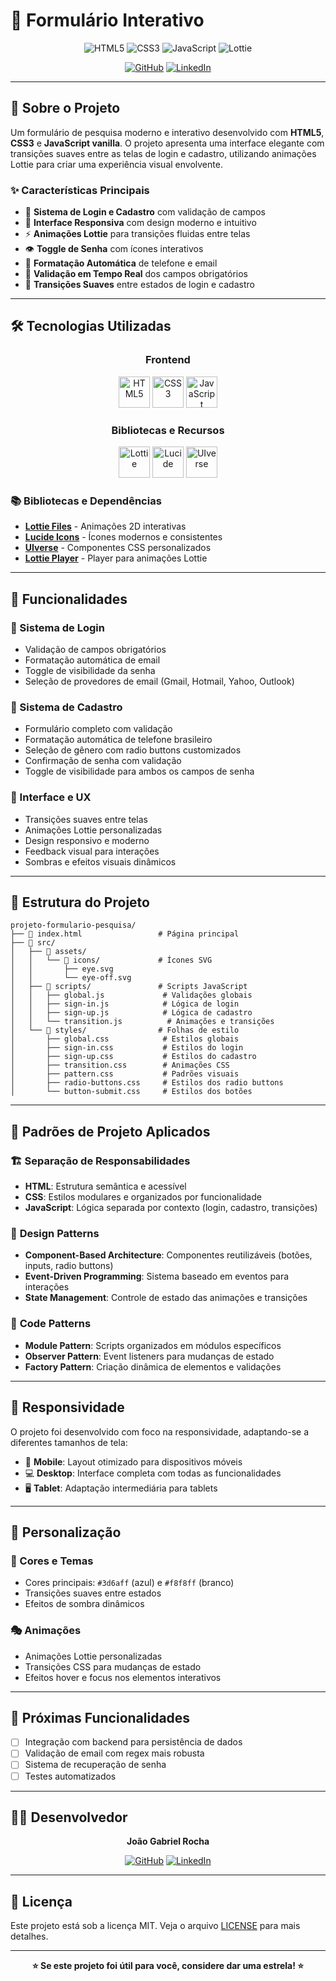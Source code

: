 # 📝 Formulário Interativo

<div align="center">

![HTML5](https://img.shields.io/badge/HTML5-E34F26?style=for-the-badge&logo=html5&logoColor=white)
![CSS3](https://img.shields.io/badge/CSS3-1572B6?style=for-the-badge&logo=css3&logoColor=white)
![JavaScript](https://img.shields.io/badge/JavaScript-F7DF1E?style=for-the-badge&logo=javascript&logoColor=black)
![Lottie](https://img.shields.io/badge/Lottie-00D4AA?style=for-the-badge&logo=lottie&logoColor=white)

[![GitHub](https://img.shields.io/badge/GitHub-100000?style=for-the-badge&logo=github&logoColor=white)](https://github.com/joaogabrieldev)
[![LinkedIn](https://img.shields.io/badge/LinkedIn-0077B5?style=for-the-badge&logo=linkedin&logoColor=white)](https://linkedin.com/in/joaogabrielrocha)

</div>

---

## 🎯 Sobre o Projeto

Um formulário de pesquisa moderno e interativo desenvolvido com **HTML5**, **CSS3** e **JavaScript vanilla**. O projeto apresenta uma interface elegante com transições suaves entre as telas de login e cadastro, utilizando animações Lottie para criar uma experiência visual envolvente.

### ✨ Características Principais

- 🔐 **Sistema de Login e Cadastro** com validação de campos
- 🎨 **Interface Responsiva** com design moderno e intuitivo
- ⚡ **Animações Lottie** para transições fluidas entre telas
- 👁️ **Toggle de Senha** com ícones interativos
- 📱 **Formatação Automática** de telefone e email
- 🎯 **Validação em Tempo Real** dos campos obrigatórios
- 🌈 **Transições Suaves** entre estados de login e cadastro

---

## 🛠️ Tecnologias Utilizadas

<div align="center">

### Frontend
<img src="https://cdn.jsdelivr.net/gh/devicons/devicon/icons/html5/html5-original.svg" width="50" height="50" alt="HTML5"/>
<img src="https://cdn.jsdelivr.net/gh/devicons/devicon/icons/css3/css3-original.svg" width="50" height="50" alt="CSS3"/>
<img src="https://cdn.jsdelivr.net/gh/devicons/devicon/icons/javascript/javascript-original.svg" width="50" height="50" alt="JavaScript"/>

### Bibliotecas e Recursos
<img src="https://cdn.simpleicons.org/lottiefiles/00D4AA" width="50" height="50" alt="Lottie"/>
<img src="https://cdn.simpleicons.org/lucide/000000" width="50" height="50" alt="Lucide"/>
<img src="https://cdn.simpleicons.org/uiverse/00C4CC" width="50" height="50" alt="UIverse"/>

</div>

### 📚 Bibliotecas e Dependências

- **[Lottie Files](https://lottiefiles.com/)** - Animações 2D interativas
- **[Lucide Icons](https://lucide.dev/)** - Ícones modernos e consistentes
- **[UIverse](https://uiverse.io/)** - Componentes CSS personalizados
- **[Lottie Player](https://unpkg.com/@lottiefiles/lottie-player)** - Player para animações Lottie

---

## 🚀 Funcionalidades

### 🔑 Sistema de Login
- Validação de campos obrigatórios
- Formatação automática de email
- Toggle de visibilidade da senha
- Seleção de provedores de email (Gmail, Hotmail, Yahoo, Outlook)

### 📝 Sistema de Cadastro
- Formulário completo com validação
- Formatação automática de telefone brasileiro
- Seleção de gênero com radio buttons customizados
- Confirmação de senha com validação
- Toggle de visibilidade para ambos os campos de senha

### 🎨 Interface e UX
- Transições suaves entre telas
- Animações Lottie personalizadas
- Design responsivo e moderno
- Feedback visual para interações
- Sombras e efeitos visuais dinâmicos

---

## 📁 Estrutura do Projeto

```
projeto-formulario-pesquisa/
├── 📄 index.html                 # Página principal
├── 📁 src/
│   ├── 📁 assets/
│   │   └── 📁 icons/             # Ícones SVG
│   │       ├── eye.svg
│   │       └── eye-off.svg
│   ├── 📁 scripts/               # Scripts JavaScript
│   │   ├── global.js             # Validações globais
│   │   ├── sign-in.js            # Lógica de login
│   │   ├── sign-up.js            # Lógica de cadastro
│   │   └── transition.js          # Animações e transições
│   └── 📁 styles/                # Folhas de estilo
│       ├── global.css            # Estilos globais
│       ├── sign-in.css           # Estilos do login
│       ├── sign-up.css           # Estilos do cadastro
│       ├── transition.css        # Animações CSS
│       ├── pattern.css           # Padrões visuais
│       ├── radio-buttons.css     # Estilos dos radio buttons
│       └── button-submit.css     # Estilos dos botões
```

---

## 🎯 Padrões de Projeto Aplicados

### 🏗️ **Separação de Responsabilidades**
- **HTML**: Estrutura semântica e acessível
- **CSS**: Estilos modulares e organizados por funcionalidade
- **JavaScript**: Lógica separada por contexto (login, cadastro, transições)

### 🎨 **Design Patterns**
- **Component-Based Architecture**: Componentes reutilizáveis (botões, inputs, radio buttons)
- **Event-Driven Programming**: Sistema baseado em eventos para interações
- **State Management**: Controle de estado das animações e transições

### 🔧 **Code Patterns**
- **Module Pattern**: Scripts organizados em módulos específicos
- **Observer Pattern**: Event listeners para mudanças de estado
- **Factory Pattern**: Criação dinâmica de elementos e validações

---

## 📱 Responsividade

O projeto foi desenvolvido com foco na responsividade, adaptando-se a diferentes tamanhos de tela:

- 📱 **Mobile**: Layout otimizado para dispositivos móveis
- 💻 **Desktop**: Interface completa com todas as funcionalidades
- 🖥️ **Tablet**: Adaptação intermediária para tablets

---

## 🎨 Personalização

### 🎨 Cores e Temas
- Cores principais: `#3d6aff` (azul) e `#f8f8ff` (branco)
- Transições suaves entre estados
- Efeitos de sombra dinâmicos

### 🎭 Animações
- Animações Lottie personalizadas
- Transições CSS para mudanças de estado
- Efeitos hover e focus nos elementos interativos

---

## 🔮 Próximas Funcionalidades

- [ ] Integração com backend para persistência de dados
- [ ] Validação de email com regex mais robusta
- [ ] Sistema de recuperação de senha
- [ ] Testes automatizados

---

## 👨‍💻 Desenvolvedor

<div align="center">

**João Gabriel Rocha**

[![GitHub](https://img.shields.io/badge/GitHub-joaogabrieldev-100000?style=for-the-badge&logo=github&logoColor=white)](https://github.com/joaogabrieldev)
[![LinkedIn](https://img.shields.io/badge/LinkedIn-joaogabrielrocha-0077B5?style=for-the-badge&logo=linkedin&logoColor=white)](https://linkedin.com/in/joaogabrielrocha)

</div>

---

## 📄 Licença

Este projeto está sob a licença MIT. Veja o arquivo [LICENSE](LICENSE) para mais detalhes.

---

<div align="center">

**⭐ Se este projeto foi útil para você, considere dar uma estrela! ⭐**

</div>
